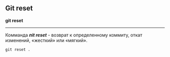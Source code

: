 ##  Git reset

**git reset**

___

Комманда ___пit reset___ - возврат к определенному коммиту, откат изменений, «жесткий» или «мягкий».

```bash=
git reset .
```
